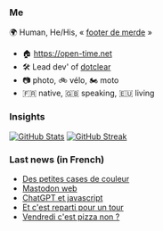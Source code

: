 ### Me

🌍 Human, He/His, « [footer de merde](https://open-time.net/post/2013/07/17/La-veritable-histoire-du-Footer-de-merde-) » 
* 🏠 https://open-time.net 
* 🛠️ Lead dev' of [dotclear](https://git.dotclear.org/dev/dotclear)
* 📷 photo, 🚲 vélo, 🏍️ moto 
* 🇫🇷 native, 🇬🇧 speaking, 🇪🇺 living

### Insights

[![GitHub Stats](https://github-readme-stats.vercel.app/api?username=franck-paul)](https://github.com/franck-paul)
[![GitHub Streak](https://github-readme-streak-stats.herokuapp.com?user=franck-paul)](https://git.io/streak-stats)

### Last news (in French)

<!-- BLOG-POST-LIST:START -->
- [Des petites cases de couleur](https://open-time.net/post/2023/01/10/Des-petites-cases-de-couleur)
- [Mastodon web](https://open-time.net/post/2023/01/09/Mastodon-web)
- [ChatGPT et javascript](https://open-time.net/post/2023/01/08/ChatGPT-et-javascript)
- [Et c&#39;est reparti pour un tour](https://open-time.net/post/2023/01/07/Et-c-est-reparti-pour-un-tour)
- [Vendredi c&#39;est pizza non ?](https://open-time.net/post/2023/01/06/Vendredi-c-est-pizza-non)
<!-- BLOG-POST-LIST:END -->
